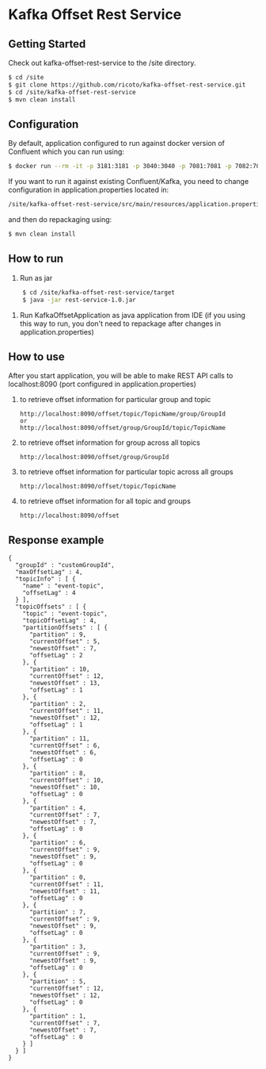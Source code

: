 # Kafka Offset Rest Service

## Getting Started
Check out kafka-offset-rest-service to the /site directory.

```sh
$ cd /site
$ git clone https://github.com/ricoto/kafka-offset-rest-service.git
$ cd /site/kafka-offset-rest-service 
$ mvn clean install
```

## Configuration
By default, application configured to run against docker version of Confluent which you can run using:
```sh
$ docker run --rm -it -p 3181:3181 -p 3040:3040 -p 7081:7081 -p 7082:7082 -p 7083:7083 -p 7092:7092 -e ZK_PORT=3181 -e WEB_PORT=3040 -e REGISTRY_PORT=8081 -e REST_PORT=7082 -e CONNECT_PORT=7083 -e BROKER_PORT=7092 -e ADV_HOST=127.0.0.1 landoop/fast-data-dev
```  
If you want to run it against existing Confluent/Kafka, you need to change configuration in application.properties located in:
```sh
/site/kafka-offset-rest-service/src/main/resources/application.properties
```
and then do repackaging using:
```sh
$ mvn clean install
```    
## How to run 

1. Run as jar
```sh
    $ cd /site/kafka-offset-rest-service/target
    $ java -jar rest-service-1.0.jar
```
1. Run KafkaOffsetApplication as java application from IDE (if you using this way to run, you don't need to repackage after changes in application.properties)

## How to use 

After you start application, you will be able to make REST API calls to localhost:8090 (port configured in application.properties)

1. to retrieve offset information for particular group and topic 

    ```
    http://localhost:8090/offset/topic/TopicName/group/GroupId
    or
    http://localhost:8090/offset/group/GroupId/topic/TopicName
    ```

1. to retrieve offset information for group across all topics 

    ```
    http://localhost:8090/offset/group/GroupId
    ```
1. to retrieve offset information for particular topic across all groups

    ```
    http://localhost:8090/offset/topic/TopicName
    ```
1. to retrieve offset information for all topic and groups 

    ```
    http://localhost:8090/offset
    ```
 

## Response example


```
{
  "groupId" : "customGroupId",
  "maxOffsetLag" : 4,
  "topicInfo" : [ {
    "name" : "event-topic",
    "offsetLag" : 4
  } ],
  "topicOffsets" : [ {
    "topic" : "event-topic",
    "topicOffsetLag" : 4,
    "partitionOffsets" : [ {
      "partition" : 9,
      "currentOffset" : 5,
      "newestOffset" : 7,
      "offsetLag" : 2
    }, {
      "partition" : 10,
      "currentOffset" : 12,
      "newestOffset" : 13,
      "offsetLag" : 1
    }, {
      "partition" : 2,
      "currentOffset" : 11,
      "newestOffset" : 12,
      "offsetLag" : 1
    }, {
      "partition" : 11,
      "currentOffset" : 6,
      "newestOffset" : 6,
      "offsetLag" : 0
    }, {
      "partition" : 8,
      "currentOffset" : 10,
      "newestOffset" : 10,
      "offsetLag" : 0
    }, {
      "partition" : 4,
      "currentOffset" : 7,
      "newestOffset" : 7,
      "offsetLag" : 0
    }, {
      "partition" : 6,
      "currentOffset" : 9,
      "newestOffset" : 9,
      "offsetLag" : 0
    }, {
      "partition" : 0,
      "currentOffset" : 11,
      "newestOffset" : 11,
      "offsetLag" : 0
    }, {
      "partition" : 7,
      "currentOffset" : 9,
      "newestOffset" : 9,
      "offsetLag" : 0
    }, {
      "partition" : 3,
      "currentOffset" : 9,
      "newestOffset" : 9,
      "offsetLag" : 0
    }, {
      "partition" : 5,
      "currentOffset" : 12,
      "newestOffset" : 12,
      "offsetLag" : 0
    }, {
      "partition" : 1,
      "currentOffset" : 7,
      "newestOffset" : 7,
      "offsetLag" : 0
    } ]
  } ]
}

```
